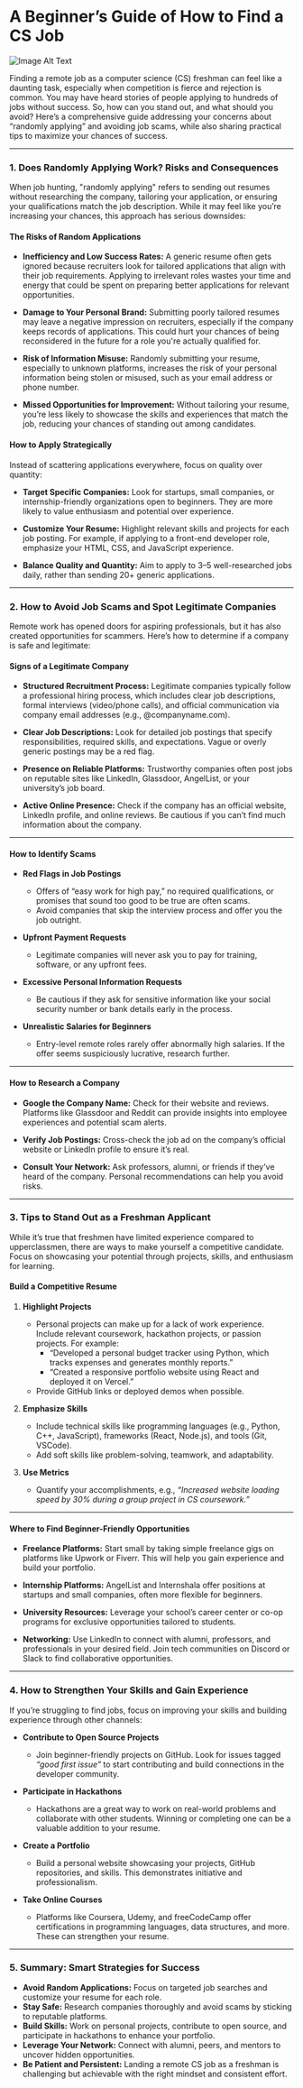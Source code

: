 # A Beginner’s Guide of How to Find a CS Job

![Image Alt Text](https://chezeng.github.io/Media/WhatIAM/2024/how_to_find_jobs.png)

Finding a remote job as a computer science (CS) freshman can feel like a daunting task, especially when competition is fierce and rejection is common. You may have heard stories of people applying to hundreds of jobs without success. So, how can you stand out, and what should you avoid? Here’s a comprehensive guide addressing your concerns about “randomly applying” and avoiding job scams, while also sharing practical tips to maximize your chances of success.

---

### **1. Does Randomly Applying Work? Risks and Consequences**

When job hunting, "randomly applying" refers to sending out resumes without researching the company, tailoring your application, or ensuring your qualifications match the job description. While it may feel like you’re increasing your chances, this approach has serious downsides:

#### **The Risks of Random Applications**

- **Inefficiency and Low Success Rates:** A generic resume often gets ignored because recruiters look for tailored applications that align with their job requirements. Applying to irrelevant roles wastes your time and energy that could be spent on preparing better applications for relevant opportunities.
    
- **Damage to Your Personal Brand:** Submitting poorly tailored resumes may leave a negative impression on recruiters, especially if the company keeps records of applications. This could hurt your chances of being reconsidered in the future for a role you're actually qualified for.
    
- **Risk of Information Misuse:** Randomly submitting your resume, especially to unknown platforms, increases the risk of your personal information being stolen or misused, such as your email address or phone number.

- **Missed Opportunities for Improvement:** Without tailoring your resume, you’re less likely to showcase the skills and experiences that match the job, reducing your chances of standing out among candidates.

#### **How to Apply Strategically**

Instead of scattering applications everywhere, focus on quality over quantity:

- **Target Specific Companies:** Look for startups, small companies, or internship-friendly organizations open to beginners. They are more likely to value enthusiasm and potential over experience.
  
- **Customize Your Resume:** Highlight relevant skills and projects for each job posting. For example, if applying to a front-end developer role, emphasize your HTML, CSS, and JavaScript experience.
  
- **Balance Quality and Quantity:** Aim to apply to 3–5 well-researched jobs daily, rather than sending 20+ generic applications.

---

### **2. How to Avoid Job Scams and Spot Legitimate Companies**

Remote work has opened doors for aspiring professionals, but it has also created opportunities for scammers. Here’s how to determine if a company is safe and legitimate:

#### **Signs of a Legitimate Company**

- **Structured Recruitment Process:** Legitimate companies typically follow a professional hiring process, which includes clear job descriptions, formal interviews (video/phone calls), and official communication via company email addresses (e.g., @companyname.com).
  
- **Clear Job Descriptions:** Look for detailed job postings that specify responsibilities, required skills, and expectations. Vague or overly generic postings may be a red flag.
  
- **Presence on Reliable Platforms:** Trustworthy companies often post jobs on reputable sites like LinkedIn, Glassdoor, AngelList, or your university’s job board.

- **Active Online Presence:** Check if the company has an official website, LinkedIn profile, and online reviews. Be cautious if you can’t find much information about the company.

---

#### **How to Identify Scams**

- **Red Flags in Job Postings**
    - Offers of “easy work for high pay,” no required qualifications, or promises that sound too good to be true are often scams.
    - Avoid companies that skip the interview process and offer you the job outright.

- **Upfront Payment Requests**
    - Legitimate companies will never ask you to pay for training, software, or any upfront fees.

- **Excessive Personal Information Requests**
    - Be cautious if they ask for sensitive information like your social security number or bank details early in the process.

- **Unrealistic Salaries for Beginners**
    - Entry-level remote roles rarely offer abnormally high salaries. If the offer seems suspiciously lucrative, research further.

---

#### **How to Research a Company**

- **Google the Company Name:** Check for their website and reviews. Platforms like Glassdoor and Reddit can provide insights into employee experiences and potential scam alerts.

- **Verify Job Postings:** Cross-check the job ad on the company’s official website or LinkedIn profile to ensure it’s real.

- **Consult Your Network:** Ask professors, alumni, or friends if they’ve heard of the company. Personal recommendations can help you avoid risks.

---

### **3. Tips to Stand Out as a Freshman Applicant**

While it’s true that freshmen have limited experience compared to upperclassmen, there are ways to make yourself a competitive candidate. Focus on showcasing your potential through projects, skills, and enthusiasm for learning.

#### **Build a Competitive Resume**

1. **Highlight Projects**
    - Personal projects can make up for a lack of work experience. Include relevant coursework, hackathon projects, or passion projects. For example:
        - “Developed a personal budget tracker using Python, which tracks expenses and generates monthly reports.”
        - “Created a responsive portfolio website using React and deployed it on Vercel.”
    - Provide GitHub links or deployed demos when possible.
    
2. **Emphasize Skills**
    - Include technical skills like programming languages (e.g., Python, C++, JavaScript), frameworks (React, Node.js), and tools (Git, VSCode).
    - Add soft skills like problem-solving, teamwork, and adaptability.
   
3. **Use Metrics**
    - Quantify your accomplishments, e.g., _“Increased website loading speed by 30% during a group project in CS coursework.”_

---

#### **Where to Find Beginner-Friendly Opportunities**

- **Freelance Platforms:** Start small by taking simple freelance gigs on platforms like Upwork or Fiverr. This will help you gain experience and build your portfolio.
    
- **Internship Platforms:** AngelList and Internshala offer positions at startups and small companies, often more flexible for beginners.
  
- **University Resources:** Leverage your school’s career center or co-op programs for exclusive opportunities tailored to students.
      
- **Networking:** Use LinkedIn to connect with alumni, professors, and professionals in your desired field. Join tech communities on Discord or Slack to find collaborative opportunities.

---

### **4. How to Strengthen Your Skills and Gain Experience**

If you’re struggling to find jobs, focus on improving your skills and building experience through other channels:

- **Contribute to Open Source Projects**
    - Join beginner-friendly projects on GitHub. Look for issues tagged _“good first issue”_ to start contributing and build connections in the developer community.

- **Participate in Hackathons**
    - Hackathons are a great way to work on real-world problems and collaborate with other students. Winning or completing one can be a valuable addition to your resume.

- **Create a Portfolio**
    - Build a personal website showcasing your projects, GitHub repositories, and skills. This demonstrates initiative and professionalism.

- **Take Online Courses**
    - Platforms like Coursera, Udemy, and freeCodeCamp offer certifications in programming languages, data structures, and more. These can strengthen your resume.

---

### **5. Summary: Smart Strategies for Success**

- **Avoid Random Applications:** Focus on targeted job searches and customize your resume for each role.
- **Stay Safe:** Research companies thoroughly and avoid scams by sticking to reputable platforms.
- **Build Skills:** Work on personal projects, contribute to open source, and participate in hackathons to enhance your portfolio.
- **Leverage Your Network:** Connect with alumni, peers, and mentors to uncover hidden opportunities.
- **Be Patient and Persistent:** Landing a remote CS job as a freshman is challenging but achievable with the right mindset and consistent effort.

